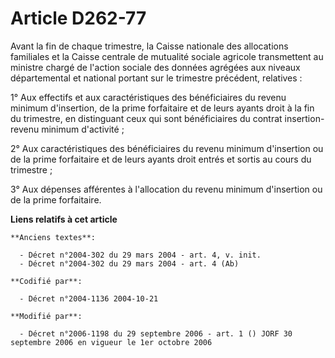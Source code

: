# Article D262-77

Avant la fin de chaque trimestre, la Caisse nationale des allocations familiales et la Caisse centrale de mutualité sociale
agricole transmettent au ministre chargé de l'action sociale des données agrégées aux niveaux départemental et national
portant sur le trimestre précédent, relatives :

1° Aux effectifs et aux caractéristiques des bénéficiaires du revenu minimum d'insertion, de la prime forfaitaire et de leurs
ayants droit à la fin du trimestre, en distinguant ceux qui sont bénéficiaires du contrat insertion-revenu minimum
d'activité ;

2° Aux caractéristiques des bénéficiaires du revenu minimum d'insertion ou de la prime forfaitaire et de leurs ayants droit
entrés et sortis au cours du trimestre ;

3° Aux dépenses afférentes à l'allocation du revenu minimum d'insertion ou de la prime forfaitaire.

**Liens relatifs à cet article**

	**Anciens textes**:

	  - Décret n°2004-302 du 29 mars 2004 - art. 4, v. init.
	  - Décret n°2004-302 du 29 mars 2004 - art. 4 (Ab)

	**Codifié par**:

	  - Décret n°2004-1136 2004-10-21

	**Modifié par**:

	  - Décret n°2006-1198 du 29 septembre 2006 - art. 1 () JORF 30 septembre 2006 en vigueur le 1er octobre 2006
